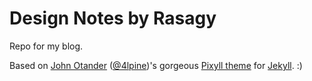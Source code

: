 # Design Notes by Rasagy

Repo for my blog.

Based on [John Otander](http://johnotander.com) ([@4lpine](https://twitter.com/4lpine))'s gorgeous [Pixyll theme](https://github.com/johnotander/pixyll) for [Jekyll](http://jekyllrb.com). :)
